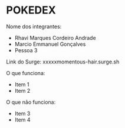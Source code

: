# POKEDEX

Nome dos integrantes: 
- Rhavi Marques Cordeiro Andrade
- Marcio Emmanuel Gonçalves
- Pessoa 3

Link do Surge: xxxxxmomentous-hair.surge.sh

O que funciona:
- Item 1
- Item 2

O que não funciona: 
- Item 3
- Item 4
